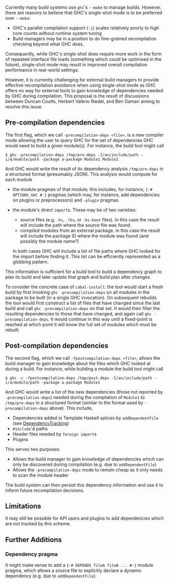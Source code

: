 
Currently many build systems use `ghc`'s `--make` to manage builds.  However, there are reasons to believe that GHC's single-shot mode is to be preferred over `--make`:


- GHC's parallel compilation support (`-j`) scales relatively poorly to high core counts without runtime system tuning
- Build managers may be in a position to do fine-grained recompilation checking beyond what GHC does.


Consequently, while GHC's single-shot does require more work in the form of repeated interface file loads (something which could be optimised in the future), single-shot mode may result in improved overall compilation performance in real-world settings.



However, it is currently challenging for external build managers to provide effective recompilation avoidance when using single-shot mode as GHC offers no way for external tools to gain knowledge of dependencies needed by GHC during compilation. This proposal is the result of discussions between Duncan Coutts, Herbert Valerio Riedel, and Ben Gamari aiming to resolve this issue.


## Pre-compilation dependencies



The first flag, which we call `-precompilation-deps <file>`, is a new compiler mode allowing the user to query GHC for the set of dependencies GHC would need to build a given module(s). For instance, the build tool might call


```wiki
$ ghc -precompilation-deps /tmp/pre-deps -I/an/include/path -i/a/module/path -package a-package Module1 Module2 
```


And GHC would write the result of its dependency analysis `/tmp/pre-deps` in a structured format (presumably JSON). This analysis would compute for each module


- the module pragmas of that module; this includes, for instance, `{-# OPTIONS_GHC #-}` pragmas (which may, for instance, add dependencies on plugins or preprocessors) and `-plugin` pragmas
- the module's direct `import`s. These may be of two varieties:

  - source files (e.g. `.hs`, `.lhs`, or `.hs-boot` files). In this case the result will include the path where the source file was found.
  - compiled modules from an external package. In this case the result will include the package ID where the module was found (and possibly the module name?)

  In both cases GHC will include a list of file paths where GHC looked for the import before finding it. This list can be efficiently represented as a globbing pattern.


This information is sufficient for a build tool to build a dependency graph to plan its build and later update that graph and build plan after changes.



To consider the concrete case of `cabal-install`: the tool would start a fresh build by first invoking `ghc -precompilation-deps` on all modules in the package to be built (in a single GHC invocation). On subsequent rebuilds the tool would first construct a list of files that have changed since the last build and call `ghc -precompilation-deps` on that set. It would then filter the resulting dependencies to those that have changed, and again call `ghc -precompilation-deps`. It would continue in this way until a fixed-point is reached at which point it will know the full set of modules which must be rebuilt.


## Post-compilation dependencies



The second flag, which we call `-fpostcompilation-deps <file>`, allows the build manager to gain knowledge about the files which GHC looked at during a build. For instance, while building a module the build tool might call


```wiki
$ ghc -c -fpostcompilation-deps /tmp/post-deps -I/an/include/path -i/a/module/path -package a-package Module1
```


And GHC would write a list of the new dependencies (those not reported by `-precompilation-deps`) needed during the compilation of `Module1` to `/tmp/pre-deps` in a structured format (similar to the format used by `-precompilation-deps` above). This include,


- Dependencies added in Template Haskell splices by `addDependentFile` (see [DependencyTracking](dependency-tracking))
- `#include`'d paths
- Header files needed by `foreign import`s
- Plugins


This serves two purposes:


- Allows the build manager to gain knowledge of dependencies which can only be discovered during compilation (e.g. due to `addDependentFile`)
- Allows the `-precompilation-deps` mode to remain cheap as it only needs to scan the module header


The build system can then persist this dependency information and use it to inform future recompilation decisions.


## Limitations



It may still be possible for API users and plugins to add dependencies which are not tracked by this scheme.


## Further Additions


### Dependency pragma



It might make sense to add a `{-# DEPENDS fileA fileB ... #-}` module pragma, which allows a source file to explicitly declare a dynamic dependency (e.g. due to `addDependentFile`).


